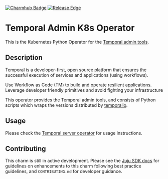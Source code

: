 [![Charmhub Badge](https://charmhub.io/temporal-admin-k8s/badge.svg)](https://charmhub.io/temporal-admin-k8s)
[![Release Edge](https://github.com/canonical/temporal-admin-k8s-operator/actions/workflows/test_and_publish_charm.yaml/badge.svg)](https://github.com/canonical/temporal-admin-k8s-operator/actions/workflows/test_and_publish_charm.yaml)

# Temporal Admin K8s Operator

This is the Kubernetes Python Operator for the
[Temporal admin tools](https://temporal.io/).

## Description

Temporal is a developer-first, open source platform that ensures the successful
execution of services and applications (using workflows).

Use Workflow as Code (TM) to build and operate resilient applications. Leverage
developer friendly primitives and avoid fighting your infrastructure

This operator provides the Temporal admin tools, and consists of Python scripts which
wraps the versions distributed by
[temporalio](https://hub.docker.com/r/temporalio/admin-tools).

## Usage

Please check the
[Temporal server operator](https://charmhub.io/temporal-k8s)
for usage instructions.

## Contributing

This charm is still in active development. Please see the
[Juju SDK docs](https://juju.is/docs/sdk) for guidelines on enhancements to this charm
following best practice guidelines, and `CONTRIBUTING.md` for developer guidance.
